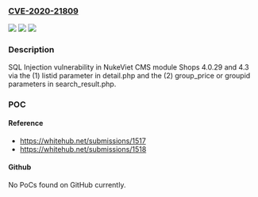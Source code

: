 ### [CVE-2020-21809](https://cve.mitre.org/cgi-bin/cvename.cgi?name=CVE-2020-21809)
![](https://img.shields.io/static/v1?label=Product&message=n%2Fa&color=blue)
![](https://img.shields.io/static/v1?label=Version&message=n%2Fa&color=blue)
![](https://img.shields.io/static/v1?label=Vulnerability&message=n%2Fa&color=brighgreen)

### Description

SQL Injection vulnerability in NukeViet CMS module Shops 4.0.29 and 4.3 via the (1) listid parameter in detail.php and the (2) group_price or groupid parameters in search_result.php.

### POC

#### Reference
- https://whitehub.net/submissions/1517
- https://whitehub.net/submissions/1518

#### Github
No PoCs found on GitHub currently.

